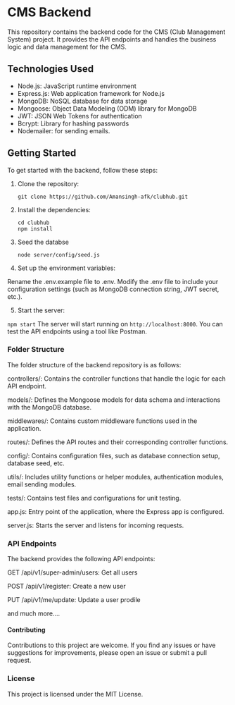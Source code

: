 # CMS Backend

This repository contains the backend code for the CMS (Club Management System) project. It provides the API endpoints and handles the business logic and data management for the CMS.

## Technologies Used

- Node.js: JavaScript runtime environment
- Express.js: Web application framework for Node.js
- MongoDB: NoSQL database for data storage
- Mongoose: Object Data Modeling (ODM) library for MongoDB
- JWT: JSON Web Tokens for authentication
- Bcrypt: Library for hashing passwords
- Nodemailer: for sending emails.

## Getting Started

To get started with the backend, follow these steps:

1. Clone the repository:

   ```git clone https://github.com/Amansingh-afk/clubhub.git ```
   
2. Install the dependencies:
    
    ```
    cd clubhub
    npm install
    ```

3. Seed the databse

    `node server/config/seed.js`
   
4. Set up the environment variables:

  Rename the .env.example file to .env.
  Modify the .env file to include your configuration settings (such as MongoDB connection string, JWT secret, etc.).

5. Start the server:

  `npm start`
  The server will start running on `http://localhost:8000`. You can test the API endpoints using a tool like Postman.

### Folder Structure
The folder structure of the backend repository is as follows:

controllers/: Contains the controller functions that handle the logic for each API endpoint.

models/: Defines the Mongoose models for data schema and interactions with the MongoDB database.

middlewares/: Contains custom middleware functions used in the application.

routes/: Defines the API routes and their corresponding controller functions.

config/: Contains configuration files, such as database connection setup, database seed, etc.

utils/: Includes utility functions or helper modules, authentication modules, email sending modules.

tests/: Contains test files and configurations for unit testing.

app.js: Entry point of the application, where the Express app is configured.

server.js: Starts the server and listens for incoming requests.

### API Endpoints
The backend provides the following API endpoints:

GET /api/v1/super-admin/users: Get all users

POST /api/v1/register: Create a new user

PUT /api/v1/me/update: Update a user prodile

and much more....

#### Contributing
Contributions to this project are welcome. If you find any issues or have suggestions for improvements, please open an issue or submit a pull request.

### License
This project is licensed under the MIT License.

